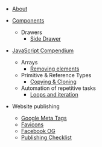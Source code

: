<!-- docs/_sidebar.md -->

* [About](/)
* [Components](components/_getting-started.md)
    * Drawers
         * [Side Drawer](components/side-drawer.md)

* [JavaScript Compendium](javascript-compendium/_getting-started.md)
    * Arrays
        * [Removing elements](javascript-compendium/array-removing-elements.md)
    * Primitive & Reference Types
        * [Copying & Cloning](javascript-compendium/copying-cloning.md)
    * Automation of repetitive tasks
        * [Loops and iteration](javascript-compendium/loops-and-iteration.md)

* Website publishing
    * [Google Meta Tags](website-publishing/google.md)
    * [Favicons](website-publishing/favicons.md)
    * [Facebook OG](website-publishing/facebook-og.md)
    * [Publishing Checklist](website-publishing/checklist.md)

